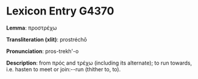 # Lexicon Entry G4370

**Lemma**: προστρέχω

**Transliteration (xlit)**: prostréchō

**Pronunciation**: pros-trekh'-o

**Description**:
from πρός and τρέχω (including its alternate); to run towards, i.e. hasten to meet or join:--run (thither to, to).
